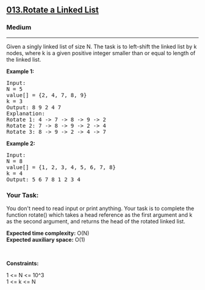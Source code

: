<h2><a href="https://www.geeksforgeeks.org/problems/rotate-a-linked-list/1">013.Rotate a Linked List</a></h2><h3>Medium</h3><hr><p>Given a singly linked list of size N. The task is to left-shift the linked list by k nodes, where k is a given positive integer smaller than or equal to length of the linked list.</p>

<p><strong class="example">Example 1:</strong></p>
<pre>
Input:
N = 5
value[] = {2, 4, 7, 8, 9}
k = 3
Output: 8 9 2 4 7
Explanation:
Rotate 1: 4 -> 7 -> 8 -> 9 -> 2
Rotate 2: 7 -> 8 -> 9 -> 2 -> 4
Rotate 3: 8 -> 9 -> 2 -> 4 -> 7
</pre>

<p><strong class="example">Example 2:</strong></p>
<pre>
Input:
N = 8
value[] = {1, 2, 3, 4, 5, 6, 7, 8}
k = 4
Output: 5 6 7 8 1 2 3 4
</pre>

<h3>Your Task:</h3>
<p>
You don't need to read input or print anything. Your task is to complete the function rotate() which takes a head reference as the first argument and k as the second argument, and returns the head of the rotated linked list.
</p>

<p><b>Expected time complexity:</b> O(N) </br>
<b>Expected auxiliary space:</b> O(1)</p>

<p>&nbsp;</p>
<p><strong>Constraints:</strong></p>
<p>1 <= N <= 10^3 </br>
1 <= k <= N</p>
